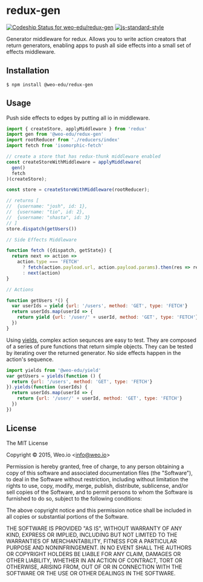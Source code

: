 
# redux-gen

[![Codeship Status for weo-edu/redux-gen](https://img.shields.io/codeship/816e83f0-3e69-0133-9f44-5a0949beaeb8/master.svg)](https://codeship.com/projects/102760) [![js-standard-style](https://img.shields.io/badge/code%20style-standard-brightgreen.svg?style=flat)](https://github.com/feross/standard)

Generator middleware for redux. Allows you to write action creators that return generators, enabling apps to push all side effects into a small set of effects middleware.

## Installation

    $ npm install @weo-edu/redux-gen

## Usage

Push side effects to edges by putting all io in middleware.

```js
import { createStore, applyMiddleware } from 'redux'
import gen from '@weo-edu/redux-gen'
import rootReducer from './reducers/index'
import fetch from 'isomorphic-fetch'

// create a store that has redux-thunk middleware enabled
const createStoreWithMiddleware = applyMiddleware(
  gen()
  fetch
)(createStore);

const store = createStoreWithMiddleware(rootReducer);

// returns [
//  {username: "josh", id: 1},
//  {username: "tio", id: 2},
//  {username: "shasta", id: 3}
// ]
store.dispatch(getUsers())

// Side Effects Middleware

function fetch ({dispatch, getState}) {
  return next => action =>
    action.type === 'FETCH'
      ? fetch(action.payload.url, action.payload.params).then(res => res.json())
      : next(action)
}

// Actions

function getUsers *() {
  var userIds = yield {url: '/users', method: 'GET', type: 'FETCH'}
  return userIds.map(userId => {
    return yield {url: '/user/' + userId, method: 'GET', type: 'FETCH'}
  })
}

```

Using [yields](https://github.com/weo-edu/yields), complex action sequnces are easy to test. They are composed of a series of pure functions that return simple objects. They can be tested by iterating over the returned generator. No side effects happen in the action's sequence.

```js
import yields from '@weo-edu/yield'
var getUsers = yields(function () {
  return {url: '/users', method: 'GET', type: 'FETCH'}
}).yields(function (userIds) {
  return userIds.map(userId => {
    return {url: '/user/' + userId, method: 'GET', type: 'FETCH'}
  })
})
```

## License

The MIT License

Copyright &copy; 2015, Weo.io &lt;info@weo.io&gt;

Permission is hereby granted, free of charge, to any person obtaining a copy of this software and associated documentation files (the "Software"), to deal in the Software without restriction, including without limitation the rights to use, copy, modify, merge, publish, distribute, sublicense, and/or sell copies of the Software, and to permit persons to whom the Software is furnished to do so, subject to the following conditions:

The above copyright notice and this permission notice shall be included in all copies or substantial portions of the Software.

THE SOFTWARE IS PROVIDED "AS IS", WITHOUT WARRANTY OF ANY KIND, EXPRESS OR IMPLIED, INCLUDING BUT NOT LIMITED TO THE WARRANTIES OF MERCHANTABILITY, FITNESS FOR A PARTICULAR PURPOSE AND NONINFRINGEMENT. IN NO EVENT SHALL THE AUTHORS OR COPYRIGHT HOLDERS BE LIABLE FOR ANY CLAIM, DAMAGES OR OTHER LIABILITY, WHETHER IN AN ACTION OF CONTRACT, TORT OR OTHERWISE, ARISING FROM, OUT OF OR IN CONNECTION WITH THE SOFTWARE OR THE USE OR OTHER DEALINGS IN THE SOFTWARE.
